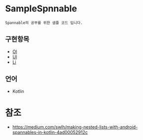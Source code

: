 # SampleSpnnable

```
Spannable의 공부를 위한 샘플 코드 입니다.
```

## 구현항목
* [Ol](https://github.com/gyooha/SampleSpnnable/blob/master/app/src/main/java/io/seroo/samplespnnable/tags/Ol.kt)
* [Ul](https://github.com/gyooha/SampleSpnnable/blob/master/app/src/main/java/io/seroo/samplespnnable/tags/Ul.kt)
* [Li](#)

## 언어
* Kotlin

# 참조
* https://medium.com/swlh/making-nested-lists-with-android-spannables-in-kotlin-4ad00052912c

